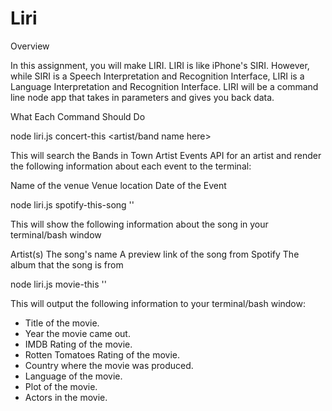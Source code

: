 # Liri

Overview

In this assignment, you will make LIRI. LIRI is like iPhone's SIRI. However, while SIRI is a Speech Interpretation and Recognition Interface, LIRI is a Language Interpretation and Recognition Interface. LIRI will be a command line node app that takes in parameters and gives you back data.

What Each Command Should Do


node liri.js concert-this <artist/band name here>

This will search the Bands in Town Artist Events API for an artist and render the following information about each event to the terminal:


Name of the venue
Venue location
Date of the Event


node liri.js spotify-this-song '<song name here>'


This will show the following information about the song in your terminal/bash window


Artist(s)
The song's name
A preview link of the song from Spotify
The album that the song is from

node liri.js movie-this '<movie name here>'

This will output the following information to your terminal/bash window:

   * Title of the movie.
   * Year the movie came out.
   * IMDB Rating of the movie.
   * Rotten Tomatoes Rating of the movie.
   * Country where the movie was produced.
   * Language of the movie.
   * Plot of the movie.
   * Actors in the movie.
